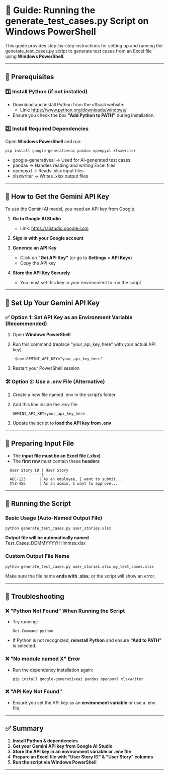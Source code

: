# 📘 Guide: Running the generate_test_cases.py Script on Windows PowerShell

This guide provides step-by-step instructions for setting up and running the generate_test_cases.py script to generate test cases from an Excel file using **Windows PowerShell**.

---

## 📌 Prerequisites

### 1️⃣ Install Python (if not installed)
- Download and install Python from the official website:  
  - Link: https://www.python.org/downloads/windows/
- Ensure you check the box **"Add Python to PATH"** during installation.

### 2️⃣ Install Required Dependencies
Open **Windows PowerShell** and run:

```
pip install google-generativeai pandas openpyxl xlsxwriter
```

- google-generativeai → Used for AI-generated test cases  
- pandas → Handles reading and writing Excel files  
- openpyxl → Reads .xlsx input files  
- xlsxwriter → Writes .xlsx output files  

---

## 🔑 How to Get the Gemini API Key

To use the Gemini AI model, you need an API key from Google.

1. **Go to Google AI Studio**  
   - Link: https://aistudio.google.com

2. **Sign in with your Google account**  

3. **Generate an API Key**  
   - Click on **"Get API Key"** (or go to **Settings > API Keys**)  
   - Copy the API key  

4. **Store the API Key Securely**  
   - You must set this key in your environment to run the script  

---

## 🔐 Set Up Your Gemini API Key

### ✅ Option 1: Set API Key as an Environment Variable (Recommended)
1. Open **Windows PowerShell**  
2. Run this command (replace "your_api_key_here" with your actual API key)  

   ```
    $env:GEMINI_API_KEY="your_api_key_here"
   ```

3. Restart your PowerShell session  

### 🛠 Option 2: Use a .env File (Alternative)
1. Create a new file named .env in the script’s folder  
2. Add this line inside the .env file  

   ```
   GEMINI_API_KEY=your_api_key_here
   ```

3. Update the script to **load the API key from .env**  

---

## 📂 Preparing Input File

- The **input file must be an Excel file (.xlsx)**  
- The **first row** must contain these **headers**  

```
  User Story ID | User Story  
  --------------|------------  
  ABC-123      | As an employee, I want to submit...  
  XYZ-456      | As an admin, I want to approve...  
```

---

## 🚀 Running the Script

### Basic Usage (Auto-Named Output File)
```
python generate_test_cases.py user_stories.xlsx
```

**Output file will be automatically named**  
Test_Cases_DDMMYYYYHHmmss.xlsx  

### Custom Output File Name
```
python generate_test_cases.py user_stories.xlsx my_test_cases.xlsx
```

Make sure the file name **ends with .xlsx**, or the script will show an error.  

---

## 📌 Troubleshooting

### ❌ "Python Not Found" When Running the Script
- Try running:  

  ```
  Get-Command python
  ```

- If Python is not recognized, **reinstall Python** and ensure **"Add to PATH"** is selected.  

### ❌ "No module named X" Error
- Run the dependency installation again:  

  ```
  pip install google-generativeai pandas openpyxl xlsxwriter
  ```

### ❌ "API Key Not Found"
- Ensure you set the API key as an **environment variable** or use a .env file.  

---

## ✅ Summary

1. **Install Python & dependencies**  
2. **Get your Gemini API key from Google AI Studio**  
3. **Store the API key in an environment variable or .env file**  
4. **Prepare an Excel file with "User Story ID" & "User Story" columns**  
5. **Run the script via Windows PowerShell**  

---


